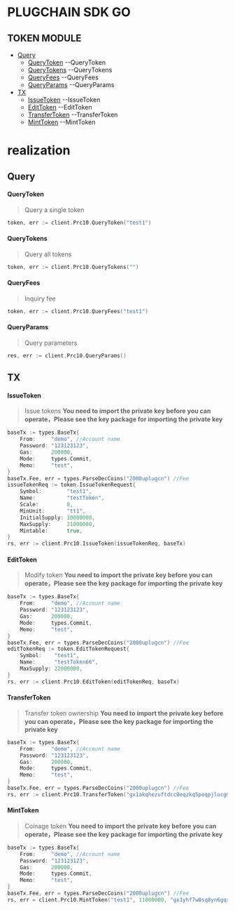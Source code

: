 # PLUGCHAIN SDK GO

## TOKEN MODULE

- [Query](#query)
    - [QueryToken](#token) --QueryToken
    - [QueryTokens](#tokens) --QueryTokens
    - [QueryFees](#fees) --QueryFees
    - [QueryParams](#params) --QueryParams
- [TX](#tx)
    - [IssueToken](#issue) --IssueToken
    - [EditToken](#edit) --EditToken
    - [TransferToken](#transfer) --TransferToken
    - [MintToken](#mint) --MintToken


# realization

## Query<a name="query"></a><br/>

#### QueryToken<a name="token"></a><br/>
>Query a single token
```go
token, err := client.Prc10.QueryToken("test1")
```

#### QueryTokens<a name="tokens"></a><br/>
>Query all tokens
```go
token, err := client.Prc10.QueryTokens("")
```

#### QueryFees<a name="fees"></a><br/>
>Inquiry fee
```go
token, err := client.Prc10.QueryFees("test1")
```

#### QueryParams<a name="params"></a><br/>
>Query parameters
```go
res, err := client.Prc10.QueryParams()
```


## TX<a name="tx"></a><br/>

#### IssueToken<a name="issue"></a><br/>
>Issue tokens
**You need to import the private key before you can operate，Please see the key package for importing the private key**
```go
baseTx := types.BaseTx{
    From:     "demo", //Account name 
    Password: "123123123",
    Gas:      200000,
    Mode:     types.Commit,
    Memo:     "test",
}
baseTx.Fee, err = types.ParseDecCoins("2000uplugcn") //Fee
issueTokenReq := token.IssueTokenRequest{
	Symbol:        "test1",
	Name:          "testToken",
	Scale:         8,
	MinUnit:       "tt1",
	InitialSupply: 10000000,
	MaxSupply:     21000000,
	Mintable:      true,
}
rs, err := client.Prc10.IssueToken(issueTokenReq, baseTx)
```

#### EditToken<a name="edit"></a><br/>
>Modify token
**You need to import the private key before you can operate，Please see the key package for importing the private key**
```go
baseTx := types.BaseTx{
    From:     "demo", //Account name 
    Password: "123123123",
    Gas:      200000,
    Mode:     types.Commit,
    Memo:     "test",
}
baseTx.Fee, err = types.ParseDecCoins("2000uplugcn") //Fee
editTokenReq := token.EditTokenRequest{
    Symbol:    "test1",
    Name:      "testToken66",
    MaxSupply: 22000000,
}
rs, err := client.Prc10.EditToken(editTokenReq, baseTx)
```

#### TransferToken<a name="transfer"></a><br/>
>Transfer token ownership
**You need to import the private key before you can operate，Please see the key package for importing the private key**
```go
baseTx := types.BaseTx{
    From:     "demo", //Account name 
    Password: "123123123",
    Gas:      200000,
    Mode:     types.Commit,
    Memo:     "test",
}
baseTx.Fee, err = types.ParseDecCoins("2000uplugcn") //Fee
rs, err := client.Prc10.TransferToken("gx1akqhezuftdcc0eqzkq5peqpjlucgmyr7srx54j", "test1", baseTx)
```

#### MintToken<a name="mint"></a><br/>
>Coinage token
**You need to import the private key before you can operate，Please see the key package for importing the private key**
```go
baseTx := types.BaseTx{
    From:     "demo", //Account name 
    Password: "123123123",
    Gas:      200000,
    Mode:     types.Commit,
    Memo:     "test",
}
baseTx.Fee, err = types.ParseDecCoins("2000uplugcn") //Fee
rs, err = client.Prc10.MintToken("test1", 11000000, "gx1yhf7w0sq8yn6gqre2pulnqwyy30tjfc4v08f3x", baseTx)
```

